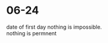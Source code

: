 # 06-24                               
date of first day
nothing is impossible.<br>
nothing is permnent
